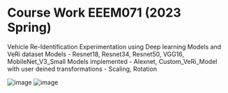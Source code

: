 # Course Work EEEM071 (2023 Spring)
Vehicle Re-Identification Experimentation using Deep learning Models and VeRi dataset
 Models - Resnet18, Resnet34, Resnet50, VGG16, MobileNet_V3_Small
 Models implemented - Alexnet, Custom_VeRi_Model with user deined transformations - Scaling, Rotation
 
![image](https://github.com/Vaishu1293/VeRi_Course_Work/assets/130084250/999da563-80a7-4b03-9f1e-d5a68ed54755)
![image](https://github.com/Vaishu1293/VeRi_Course_Work/assets/130084250/50bf6518-843f-4914-926e-0172dd241f2d)


